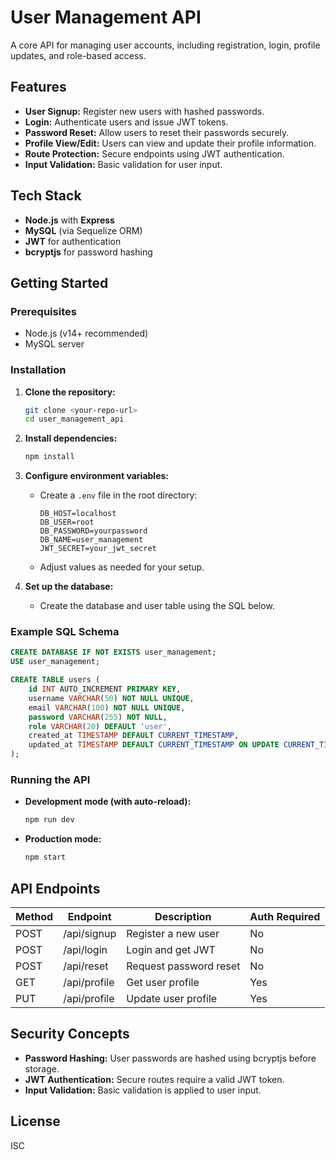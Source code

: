 # User Management API

A core API for managing user accounts, including registration, login, profile updates, and role-based access.

## Features

- **User Signup:** Register new users with hashed passwords.
- **Login:** Authenticate users and issue JWT tokens.
- **Password Reset:** Allow users to reset their passwords securely.
- **Profile View/Edit:** Users can view and update their profile information.
- **Route Protection:** Secure endpoints using JWT authentication.
- **Input Validation:** Basic validation for user input.

## Tech Stack

- **Node.js** with **Express**
- **MySQL** (via Sequelize ORM)
- **JWT** for authentication
- **bcryptjs** for password hashing

## Getting Started

### Prerequisites

- Node.js (v14+ recommended)
- MySQL server

### Installation

1. **Clone the repository:**
   ```bash
   git clone <your-repo-url>
   cd user_management_api
   ```
2. **Install dependencies:**
   ```bash
   npm install
   ```

3. **Configure environment variables:**
   - Create a `.env` file in the root directory:
     ```env
     DB_HOST=localhost
     DB_USER=root
     DB_PASSWORD=yourpassword
     DB_NAME=user_management
     JWT_SECRET=your_jwt_secret
     ```
   - Adjust values as needed for your setup.

4. **Set up the database:**
   - Create the database and user table using the SQL below.

### Example SQL Schema

```sql
CREATE DATABASE IF NOT EXISTS user_management;
USE user_management;

CREATE TABLE users (
    id INT AUTO_INCREMENT PRIMARY KEY,
    username VARCHAR(50) NOT NULL UNIQUE,
    email VARCHAR(100) NOT NULL UNIQUE,
    password VARCHAR(255) NOT NULL,
    role VARCHAR(20) DEFAULT 'user',
    created_at TIMESTAMP DEFAULT CURRENT_TIMESTAMP,
    updated_at TIMESTAMP DEFAULT CURRENT_TIMESTAMP ON UPDATE CURRENT_TIMESTAMP
);
```

### Running the API

- **Development mode (with auto-reload):**
  ```bash
  npm run dev
  ```
- **Production mode:**
  ```bash
  npm start
  ```

## API Endpoints

| Method | Endpoint         | Description                | Auth Required |
|--------|------------------|---------------------------|--------------|
| POST   | /api/signup      | Register a new user       | No           |
| POST   | /api/login       | Login and get JWT         | No           |
| POST   | /api/reset       | Request password reset    | No           |
| GET    | /api/profile     | Get user profile          | Yes          |
| PUT    | /api/profile     | Update user profile       | Yes          |

## Security Concepts

- **Password Hashing:** User passwords are hashed using bcryptjs before storage.
- **JWT Authentication:** Secure routes require a valid JWT token.
- **Input Validation:** Basic validation is applied to user input.

## License

ISC

